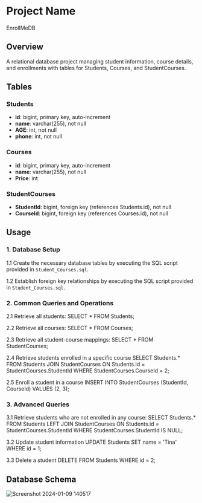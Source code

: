 # Project Name
EnrollMeDB

## Overview
A relational database project managing student information, course details, and enrollments with tables for Students, Courses, and StudentCourses.

## Tables
### Students

- **id**: bigint, primary key, auto-increment
- **name**: varchar(255), not null
- **AGE**: int, not null
- **phone**: int, not null

### Courses

- **id**: bigint, primary key, auto-increment
- **name**: varchar(255), not null
- **Price**: int

### StudentCourses

- **StudentId**: bigint, foreign key (references Students.id), not null
- **CourseId**: bigint, foreign key (references Courses.id), not null

## Usage

### 1. Database Setup

1.1 Create the necessary database tables by executing the SQL script provided in `Student_Courses.sql`.

1.2 Establish foreign key relationships by executing the SQL script provided in `Student_Courses.sql`.

### 2. Common Queries and Operations

2.1 Retrieve all students:
SELECT * FROM Students;

2.2 Retrieve all courses:
SELECT * FROM Courses;

2.3 Retrieve all student-course mappings:
SELECT * FROM StudentCourses;

2.4 Retrieve students enrolled in a specific course
SELECT Students.*
FROM Students
JOIN StudentCourses ON Students.id = StudentCourses.StudentId
WHERE StudentCourses.CourseId = 2;

2.5 Enroll a student in a course
INSERT INTO StudentCourses (StudentId, CourseId) VALUES (2, 3);

### 3. Advanced Queries

3.1 Retrieve students who are not enrolled in any course:
SELECT Students.*
FROM Students
LEFT JOIN StudentCourses ON Students.id = StudentCourses.StudentId
WHERE StudentCourses.StudentId IS NULL;

3.2 Update student information
UPDATE Students SET name = 'Tina' WHERE id = 1;

3.3 Delete a student
DELETE FROM Students WHERE id = 2;

## Database Schema
![Screenshot 2024-01-09 140517](https://github.com/veenanikhar/SQL_Project1/assets/128398071/2059c790-f17c-40f7-92b7-68ed3f7239b1)

